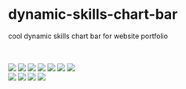 # dynamic-skills-chart-bar
cool dynamic skills chart bar for website portfolio

</br></br>
![](https://img.shields.io/github/issues/0xfederico/dynamic-skills-chart-bar)
![](https://img.shields.io/github/forks/0xfederico/dynamic-skills-chart-bar)
![](https://img.shields.io/github/stars/0xfederico/dynamic-skills-chart-bar)
![](https://img.shields.io/github/license/0xfederico/dynamic-skills-chart-bar)
![](https://img.shields.io/github/languages/count/0xfederico/dynamic-skills-chart-bar)
![](https://img.shields.io/github/languages/top/0xfederico/dynamic-skills-chart-bar)
![](https://img.shields.io/github/repo-size/0xfederico/dynamic-skills-chart-bar)
</br>
![](https://img.shields.io/github/downloads/0xfederico/dynamic-skills-chart-bar/latest/total)
![](https://img.shields.io/github/v/release/0xfederico/dynamic-skills-chart-bar)
![](https://img.shields.io/github/last-commit/0xfederico/dynamic-skills-chart-bar)
![](https://img.shields.io/github/commit-activity/y/0xfederico/dynamic-skills-chart-bar)
